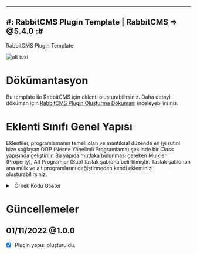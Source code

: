 -----------------------------------------------------
#: RabbitCMS Plugin Template | RabbitCMS => @5.4.0 :#
-----------------------------------------------------
RabbitCMS Plugin Template

![alt text](https://repository-images.githubusercontent.com/458203468/f61be3bd-3cc5-490f-b1b2-78333b6e737c "RabbitCMS Core")

# Dökümantasyon
Bu template ile RabbitCMS için eklenti oluşturabilirsiniz. Daha detaylı döküman için [RabbitCMS Plugin Oluşturma Dökümanı](https://github.com/RabbitCMS-Hub/RabbitCMS-Plugin-Olusturma-Dokumani) inceleyebilirsiniz.


# Eklenti Sınıfı **Genel** Yapısı
Eklentiler, programlamanın temeli olan ve mantıksal düzende en iyi rutini bize sağlayan OOP (Nesne Yönelimli Programlama) şeklinde bir *Class* yapısında geliştirilir. Bu yapıda mutlaka bulunması gereken Mülkler (Property), Alt Programlar (Sub) taslak şablona belirtilmiştir. Taslak şablonun ana mülk ve alt programlarını değiştirmeden kendi eklentinizi oluşturabilirsiniz.

<details>
	<summary>
		<a class="btnfire small stroke"><em class="fas fa-chevron-circle-down"></em>&nbsp;&nbsp;Örnek Kodu Göster</a> 
	</summary>

```asp
<%
Class My_Special_Plugin
	Private PLUGIN_CODE, PLUGIN_DB_NAME, PLUGIN_NAME, PLUGIN_VERSION, PLUGIN_CREDITS, PLUGIN_GIT, PLUGIN_DEV_URL, PLUGIN_FILES_ROOT, PLUGIN_ICON, PLUGIN_REMOVABLE, PLUGIN_ROOT, PLUGIN_FOLDER_NAME, PLUGIN_AUTOLOAD
	Public Property Get class_register()
		' EKLENTI KAYIT SINIFI
	End Property

	Public sub LoadPanel()
		' EKLENTI PANEL ALT PROGRAMI
	End Sub

	Private Sub class_initialize()
		' EKLENTI SINIF ALT PROGRAM BAŞLANGICI
	End Sub

	Private sub class_terminate()
		' EKLENTI SINIF ALT PROGRAM SON
	End Sub

	Public Property Get PluginCode() 		: PluginCode = PLUGIN_CODE 					: End Property
	Public Property Get PluginName() 		: PluginName = PLUGIN_NAME 					: End Property
	Public Property Get PluginVersion() 	: PluginVersion = PLUGIN_VERSION 			: End Property
	Public Property Get PluginGit() 		: PluginGit = PLUGIN_GIT 					: End Property
	Public Property Get PluginDevURL() 		: PluginDevURL = PLUGIN_DEV_URL 			: End Property
	Public Property Get PluginFolder() 		: PluginFolder = PLUGIN_FILES_ROOT 			: End Property
	Public Property Get PluginIcon() 		: PluginIcon = PLUGIN_ICON 					: End Property
	Public Property Get PluginRemovable() 	: PluginRemovable = PLUGIN_REMOVABLE 		: End Property
	Public Property Get PluginCredits() 	: PluginCredits = PLUGIN_CREDITS 			: End Property
	Public Property Get PluginRoot() 		: PluginRoot = PLUGIN_ROOT 					: End Property
	Public Property Get PluginFolderName() 	: PluginFolderName = PLUGIN_FOLDER_NAME 	: End Property
	Public Property Get PluginDBTable() 	: PluginDBTable = IIf(Len(PLUGIN_DB_NAME)>2, "tbl_plugin_"&PLUGIN_DB_NAME, "") 	: End Property
	Public Property Get PluginAutoload() 	: PluginAutoload = PLUGIN_AUTOLOAD 			: End Property

	Private Property Get This()
		' EKLENTI ALT MÜLKLERİN EXPORT EDİLMESİ
	End Property
End Class 
%>
```
</details>

# Güncellemeler
## 01/11/2022 @1.0.0
- [x] Plugin yapısı oluşturuldu.
